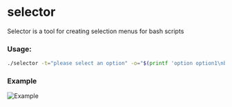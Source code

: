 # selector
Selector is a tool for creating selection menus for bash scripts

### Usage:
````bash
./selector -t="please select an option" -o="$(printf 'option option1\nbbb option2\nbbb option3')"
````

### Example
![Example](example.gif)
